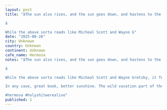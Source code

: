 ```yaml
---
layout: post
title: "âThe sun also rises, and the sun goes down, and hastens to the place where it aroseâ - Ernest Hemingway, but also  Ecclesiastes 1:5

â

While the above sorta reads like Micheal Scott and Wayne G"
date: "2025-08-26"
city: Unknown
country: Unknown
continent: Unknown
cafe_name: Hermosa
notes: "âThe sun also rises, and the sun goes down, and hastens to the place where it aroseâ - Ernest Hemingway, but also  Ecclesiastes 1:5

â

While the above sorta reads like Micheal Scott and Wayne Gretzky, it felt appropriate a quote for this Chilean sunset having finally finished it earlier this year, and in someways feeling a kinship with the characters/generation (minus that whole war and impotency part part of course)

In any case, great book, better sunshine. The wild vacation part of the trip is coming to a close so I promise the posts will return to coffee and the occasional weekend trip, too good not to share.

#hermosa #holyshitwerealive"
published: 1
---
```

